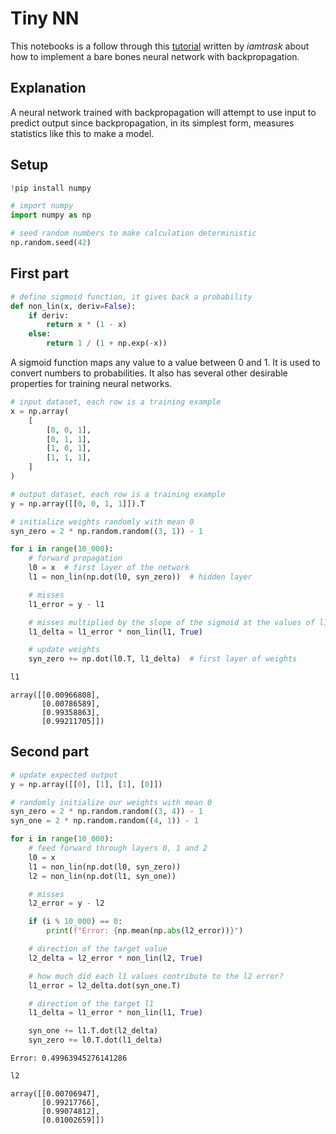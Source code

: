 # Tiny NN

This notebooks is a follow through this [tutorial](https://iamtrask.github.io/2015/07/12/basic-python-network/?) written by *iamtrask* about how to implement a bare bones neural network with backpropagation.

## Explanation

A neural network trained with backpropagation will attempt to use input to predict output since backpropagation, in its simplest form, measures statistics like this to make a model.


## Setup


```python
!pip install numpy
```


```python
# import numpy
import numpy as np
```


```python
# seed random numbers to make calculation deterministic
np.random.seed(42)
```

## First part


```python
# define sigmoid function, it gives back a probability
def non_lin(x, deriv=False):
    if deriv:
        return x * (1 - x)
    else:
        return 1 / (1 + np.exp(-x))
```

A sigmoid function maps any value to a value between 0 and 1. It is used to convert numbers to probabilities. It also has several other desirable properties for training neural networks.


```python
# input dataset, each row is a training example
x = np.array(
    [
        [0, 0, 1],
        [0, 1, 1],
        [1, 0, 1],
        [1, 1, 1],
    ]
)

# output dataset, each row is a training example
y = np.array([[0, 0, 1, 1]]).T
```


```python
# initialize weights randomly with mean 0
syn_zero = 2 * np.random.random((3, 1)) - 1
```


```python
for i in range(10_000):
    # forward propagation
    l0 = x  # first layer of the network
    l1 = non_lin(np.dot(l0, syn_zero))  # hidden layer

    # misses
    l1_error = y - l1

    # misses multiplied by the slope of the sigmoid at the values of l1
    l1_delta = l1_error * non_lin(l1, True)

    # update weights
    syn_zero += np.dot(l0.T, l1_delta)  # first layer of weights
```


```python
l1
```




    array([[0.00966808],
           [0.00786589],
           [0.99358863],
           [0.99211705]])



## Second part


```python
# update expected output
y = np.array([[0], [1], [1], [0]])
```


```python
# randomly initialize our weights with mean 0
syn_zero = 2 * np.random.random((3, 4)) - 1
syn_one = 2 * np.random.random((4, 1)) - 1
```


```python
for i in range(10_000):
    # feed forward through layers 0, 1 and 2
    l0 = x
    l1 = non_lin(np.dot(l0, syn_zero))
    l2 = non_lin(np.dot(l1, syn_one))

    # misses
    l2_error = y - l2

    if (i % 10_000) == 0:
        print(f"Error: {np.mean(np.abs(l2_error))}")

    # direction of the target value
    l2_delta = l2_error * non_lin(l2, True)

    # how much did each l1 values contribute to the l2 error?
    l1_error = l2_delta.dot(syn_one.T)

    # direction of the target l1
    l1_delta = l1_error * non_lin(l1, True)

    syn_one += l1.T.dot(l2_delta)
    syn_zero += l0.T.dot(l1_delta)
```

    Error: 0.49963945276141286



```python
l2
```




    array([[0.00706947],
           [0.99217766],
           [0.99074812],
           [0.01002659]])


